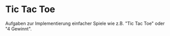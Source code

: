 # Tic Tac Toe

Aufgaben zur Implementierung einfacher Spiele wie z.B. "Tic Tac Toe" oder "4 Gewinnt".
